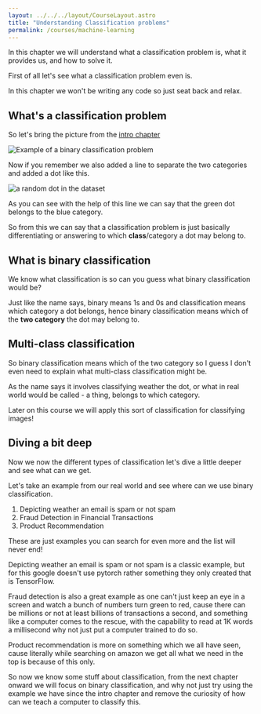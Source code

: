 ```yaml
---
layout: ../../../layout/CourseLayout.astro
title: "Understanding Classification problems"
permalink: /courses/machine-learning
---
```


In this chapter we will understand what a classification problem is, what it provides us, and how to solve it.

First of all let's see what a classification problem even is.

In this chapter we won't be writing any code so just seat back and relax.

## What's a classification problem

So let's bring the picture from the <a href="intro" class="text-blue-600 hover:text-blue-400 hover:underline">intro chapter</a>

![Example of a binary classification problem](https://github.com/EzpieCo/ezpie/assets/104765117/6c79b26a-a65e-46b1-8fbd-015a192b36a0)

Now if you remember we also added a line to separate the two categories and added a dot like this. 

<img src="https://github.com/EzpieCo/ezpie/assets/104765117/2f23adeb-37c0-4908-ab4b-d8928d4eba38" alt="a random dot in the dataset" loading="lazy">

As you can see with the help of this line we can say that the green dot belongs to the blue category.

So from this we can say that a classification problem is just basically differentiating or answering to which **class**/category a dot may belong to.

## What is binary classification

We know what classification is so can you guess what binary classification would be?

Just like the name says, binary means 1s and 0s and classification means which category a dot belongs, hence binary classification means which of the **two category** the dot may belong to.

## Multi-class classification

So binary classification means which of the two category so I guess I don't even need to explain what multi-class classification might be.

As the name says it involves classifying weather the dot, or what in real world would be called - a thing, belongs to which category.

Later on this course we will apply this sort of classification for classifying images!

## Diving a bit deep

Now we now the different types of classification let's dive a little deeper and see what can we get.

Let's take an example from our real world and see where can we use binary classification.

1. Depicting weather an email is spam or not spam
2. Fraud Detection in Financial Transactions
3. Product Recommendation

These are just examples you can search for even more and the list will never end!

Depicting weather an email is spam or not spam is a classic example, but for this google doesn't use pytorch rather something they only created that is TensorFlow.

Fraud detection is also a great example as one can't just keep an eye in a screen and watch a bunch of numbers turn green to red, cause there can be millions or not at least billions of transactions a second, and something like a computer comes to the rescue, with the capability to read at 1K words a millisecond why not just put a computer trained to do so.

Product recommendation is more on something which we all have seen, cause literally while searching on amazon we get all what we need in the top is because of this only.

So now we know some stuff about classification, from the next chapter onward we will focus on binary classification, and why not just try using the example we have since the intro chapter and remove the curiosity of how can we teach a computer to classify this.